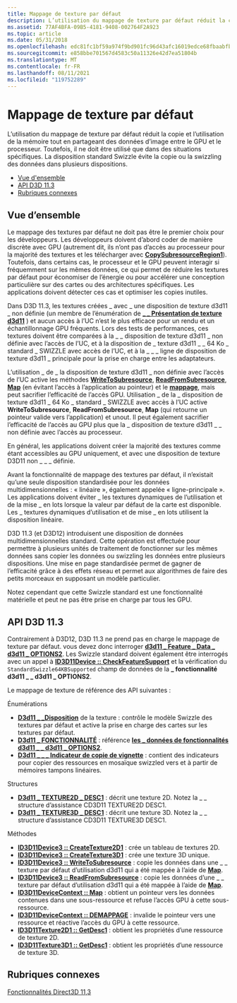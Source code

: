 ```yaml
---
title: Mappage de texture par défaut
description: L’utilisation du mappage de texture par défaut réduit la copie et l’utilisation de la mémoire tout en partageant des données d’image entre le GPU et le processeur.
ms.assetid: 77AF4BFA-09B5-4181-9408-002764F2A923
ms.topic: article
ms.date: 05/31/2018
ms.openlocfilehash: edc81fc1bf59a974f9bd901fc96d43afc16019edce68fbaabfbf3259c0d4a3b9
ms.sourcegitcommit: e858bbe701567d4583c50a11326e42d7ea51804b
ms.translationtype: MT
ms.contentlocale: fr-FR
ms.lasthandoff: 08/11/2021
ms.locfileid: "119752289"
---
```

# <a name="default-texture-mapping"></a>Mappage de texture par défaut

L’utilisation du mappage de texture par défaut réduit la copie et l’utilisation de la mémoire tout en partageant des données d’image entre le GPU et le processeur. Toutefois, il ne doit être utilisé que dans des situations spécifiques. La disposition standard Swizzle évite la copie ou la swizzling des données dans plusieurs dispositions.

-   [Vue d'ensemble](#overview)
-   [API D3D 11.3](#d3d113-apis)
-   [Rubriques connexes](#related-topics)

## <a name="overview"></a>Vue d’ensemble

Le mappage des textures par défaut ne doit pas être le premier choix pour les développeurs. Les développeurs doivent d’abord coder de manière discrète avec GPU (autrement dit, ils n’ont pas d’accès au processeur pour la majorité des textures et les télécharger avec [**CopySubresourceRegion1**](/windows/desktop/api/D3D11_1/nf-d3d11_1-id3d11devicecontext1-copysubresourceregion1)). Toutefois, dans certains cas, le processeur et le GPU peuvent interagir si fréquemment sur les mêmes données, ce qui permet de réduire les textures par défaut pour économiser de l’énergie ou pour accélérer une conception particulière sur des cartes ou des architectures spécifiques. Les applications doivent détecter ces cas et optimiser les copies inutiles.

Dans D3D 11.3, les textures créées \_ avec \_ une disposition de texture d3d11 \_ non définie (un membre de l’énumération de [**\_ \_ Présentation de texture d3d11**](/windows/desktop/api/D3D11_3/ne-d3d11_3-d3d11_texture_layout) ) et aucun accès à l’UC n’est le plus efficace pour un rendu et un échantillonnage GPU fréquents. Lors des tests de performances, ces textures doivent être comparées à la \_ \_ disposition de texture d3d11 \_ non définie avec l’accès de l’UC, et à la disposition de \_ texture d3d11 \_ \_ 64 Ko \_ standard \_ SWIZZLE avec accès de l’UC, et à la \_ \_ \_ ligne de disposition de texture d3d11 \_ principale pour la prise en charge entre les adaptateurs.

L’utilisation \_ de \_ la disposition de texture d3d11 \_ non définie avec l’accès de l’UC active les méthodes [**WriteToSubresource**](/windows/desktop/api/d3d11_3/nf-d3d11_3-id3d11device3-writetosubresource), [**ReadFromSubresource**](/windows/desktop/api/d3d11_3/nf-d3d11_3-id3d11device3-readfromsubresource), [**Map**](/windows/desktop/api/D3D11/nf-d3d11-id3d11devicecontext-map) (en évitant l’accès à l’application au pointeur) et le [**mappage**](/windows/desktop/api/D3D11/nf-d3d11-id3d11devicecontext-unmap), mais peut sacrifier l’efficacité de l’accès GPU. Utilisation \_ de la \_ disposition de texture d3d11 \_ 64 Ko \_ standard \_ SWIZZLE avec accès à l’UC active **WriteToSubresource**, **ReadFromSubresource**, **Map** (qui retourne un pointeur valide vers l’application) et unout. Il peut également sacrifier l’efficacité de l’accès au GPU plus que la \_ disposition de texture d3d11 \_ \_ non définie avec l’accès au processeur.

En général, les applications doivent créer la majorité des textures comme étant accessibles au GPU uniquement, et avec une disposition de texture D3D11 non \_ \_ \_ définie.

Avant la fonctionnalité de mappage des textures par défaut, il n’existait qu’une seule disposition standardisée pour les données multidimensionnelles : « linéaire », également appelée « ligne-principale ». Les applications doivent éviter \_ les textures dynamiques de l’utilisation et de la mise \_ en lots lorsque la valeur par défaut de la carte est disponible. Les \_ textures dynamiques d’utilisation et de mise \_ en lots utilisent la disposition linéaire.

D3D 11.3 (et D3D12) introduisent une disposition de données multidimensionnelles standard. Cette opération est effectuée pour permettre à plusieurs unités de traitement de fonctionner sur les mêmes données sans copier les données ou swizzling les données entre plusieurs dispositions. Une mise en page standardisée permet de gagner de l’efficacité grâce à des effets réseau et permet aux algorithmes de faire des petits morceaux en supposant un modèle particulier.

Notez cependant que cette Swizzle standard est une fonctionnalité matérielle et peut ne pas être prise en charge par tous les GPU.

## <a name="d3d113-apis"></a>API D3D 11.3

Contrairement à D3D12, D3D 11.3 ne prend pas en charge le mappage de texture par défaut. vous devez donc interroger [**d3d11 \_ Feature \_ Data \_ d3d11 \_ OPTIONS2**](/windows/desktop/api/D3D11/ns-d3d11-d3d11_feature_data_d3d11_options2). Les Swizzle standard doivent également être interrogés avec un appel à [**ID3D11Device :: CheckFeatureSupport**](/windows/desktop/api/D3D11/nf-d3d11-id3d11device-checkfeaturesupport) et la vérification du `StandardSwizzle64KBSupported` champ de données de la **\_ fonctionnalité d3d11 \_ \_ d3d11 \_ OPTIONS2**.

Le mappage de texture de référence des API suivantes :

Énumérations

-   [**D3d11 \_ \_Disposition**](/windows/desktop/api/D3D11_3/ne-d3d11_3-d3d11_texture_layout) de la texture : contrôle le modèle Swizzle des textures par défaut et active la prise en charge des cartes sur les textures par défaut.
-   [**D3d11 \_ FONCTIONNALITÉ**](/windows/desktop/api/D3D11/ne-d3d11-d3d11_feature) : référence [**les \_ données de fonctionnalités d3d11 \_ \_ d3d11 \_ OPTIONS2**](/windows/desktop/api/D3D11/ns-d3d11-d3d11_feature_data_d3d11_options2).
-   [**D3d11 \_ \_ \_ Indicateur de copie de vignette**](/windows/desktop/api/D3D11_2/ne-d3d11_2-d3d11_tile_copy_flag) : contient des indicateurs pour copier des ressources en mosaïque swizzled vers et à partir de mémoires tampons linéaires.

Structures

-   [**D3d11 \_ TEXTURE2D \_ DESC1**](/windows/desktop/api/D3D11_3/ns-d3d11_3-cd3d11_texture2d_desc1) : décrit une texture 2D. Notez la \_ \_ structure d’assistance CD3D11 TEXTURE2D DESC1.
-   [**D3d11 \_ TEXTURE3D \_ DESC1**](/windows/desktop/api/D3D11_3/ns-d3d11_3-cd3d11_texture3d_desc1) : décrit une texture 3D. Notez la \_ \_ structure d’assistance CD3D11 TEXTURE3D DESC1.

Méthodes

-   [**ID3D11Device3 :: CreateTexture2D1**](/windows/desktop/api/D3D11_3/nf-d3d11_3-id3d11device3-createtexture2d1) : crée un tableau de textures 2D.
-   [**ID3D11Device3 :: CreateTexture3D1**](/windows/desktop/api/D3D11_3/nf-d3d11_3-id3d11device3-createtexture3d1) : crée une texture 3D unique.
-   [**ID3D11Device3 :: WriteToSubresource**](/windows/desktop/api/d3d11_3/nf-d3d11_3-id3d11device3-writetosubresource) : copie les données dans une \_ \_ texture par défaut d’utilisation d3d11 qui a été mappée à l’aide de [**Map**](/windows/desktop/api/D3D11/nf-d3d11-id3d11devicecontext-map).
-   [**ID3D11Device3 :: ReadFromSubresource**](/windows/desktop/api/d3d11_3/nf-d3d11_3-id3d11device3-readfromsubresource) : copie les données d’une \_ \_ texture par défaut d’utilisation d3d11 qui a été mappée à l’aide de [**Map**](/windows/desktop/api/D3D11/nf-d3d11-id3d11devicecontext-map).
-   [**ID3D11DeviceContext :: Map**](/windows/desktop/api/D3D11/nf-d3d11-id3d11devicecontext-map) : obtient un pointeur vers les données contenues dans une sous-ressource et refuse l’accès GPU à cette sous-ressource.
-   [**ID3D11DeviceContext :: DEMAPPAGE**](/windows/desktop/api/D3D11/nf-d3d11-id3d11devicecontext-unmap) : invalide le pointeur vers une ressource et réactive l’accès du GPU à cette ressource.
-   [**ID3D11Texture2D1 :: GetDesc1**](/windows/desktop/api/D3D11_3/nf-d3d11_3-id3d11texture2d1-getdesc1) : obtient les propriétés d’une ressource de texture 2D.
-   [**ID3D11Texture3D1 :: GetDesc1**](/windows/desktop/api/D3D11_3/nf-d3d11_3-id3d11texture3d1-getdesc1) : obtient les propriétés d’une ressource de texture 3D.

## <a name="related-topics"></a>Rubriques connexes

<dl> <dt>

[Fonctionnalités Direct3D 11,3](direct3d-11-3-features.md)
</dt> </dl>

 

 




